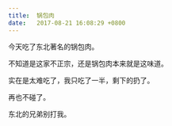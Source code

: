 ```yaml
---
title:  锅包肉
date:   2017-08-21 16:08:29 +0800
---
```


今天吃了东北著名的锅包肉。

不知道是这家不正宗，还是锅包肉本来就是这味道。

实在是太难吃了，我只吃了一半，剩下的扔了。

再也不碰了。

东北的兄弟别打我。

<!--174-->

